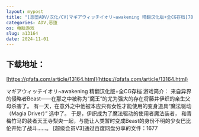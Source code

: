 ```yaml
---
layout: mypost
title: "[恶堕ADV/汉化/CV]マギアウィッチイオリ~awakening 精翻汉化版+全CG存档[780M/百度]"
categories: ADV,恶堕
os: 电脑游戏
slug: a13164
date: 2024-11-01
---
```


## 下载地址：

[https://qfafa.com/article/13164.html](https://qfafa.com/article/13164.html)

マギアウィッチイオリ~awakening 精翻汉化版+全CG存档
游戏简介：
来自异界的侵略者Beast——在那之中被称为“魔王”的尤为强大的存在将藤井伊织的亲生父母杀害了。
有一天，在意外之中他被本应只有女性才能使用的变身道具“魔法驱动（Magia Driver）”
选中了。
于是，伊织成为了魔法驱动的使用者魔法装者，
和青梅竹马的装者天王寺梨央一起，与能让人类暂时变成Beast的身份不明的少女巴比伦开始了战斗……。
\[超级会员V3\]通过百度网盘分享的文件：1677